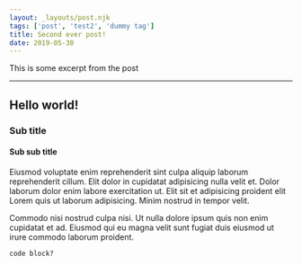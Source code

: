 ```yaml
---
layout: _layouts/post.njk
tags: ['post', 'test2', 'dummy tag']
title: Second ever post!
date: 2019-05-30
---
```


This is some excerpt from the post

---

## Hello world!

### Sub title

#### Sub sub title

Eiusmod voluptate enim reprehenderit sint culpa aliquip laborum reprehenderit cillum. Elit dolor in cupidatat adipisicing nulla velit et. Dolor laborum dolor enim labore exercitation ut. Elit sit et adipisicing proident elit Lorem quis ut laborum adipisicing. Minim nostrud in tempor velit.

Commodo nisi nostrud culpa nisi. Ut nulla dolore ipsum quis non enim cupidatat et ad. Eiusmod qui eu magna velit sunt fugiat duis eiusmod ut irure commodo laborum proident.

```
code block?
```

